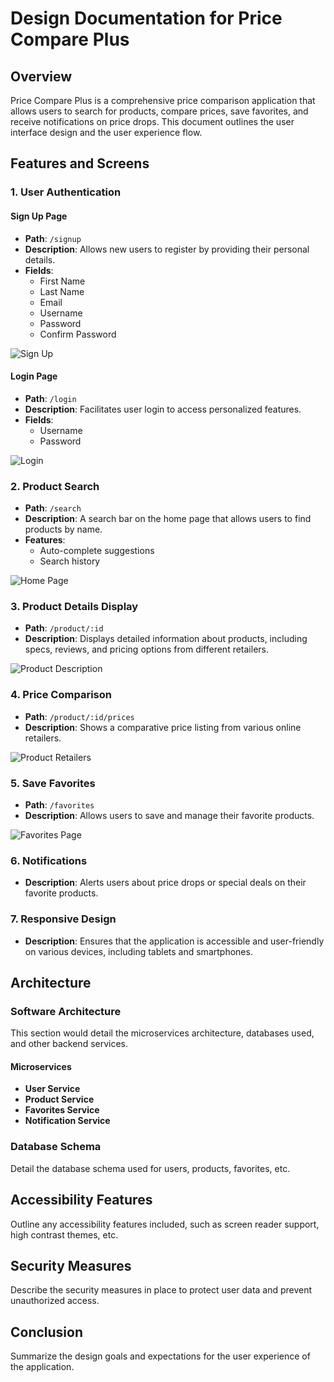 # Design Documentation for Price Compare Plus

## Overview

Price Compare Plus is a comprehensive price comparison application that allows users to search for products, compare prices, save favorites, and receive notifications on price drops. This document outlines the user interface design and the user experience flow.

## Features and Screens

### 1. User Authentication

#### Sign Up Page

- **Path**: `/signup`
- **Description**: Allows new users to register by providing their personal details.
- **Fields**:
  - First Name
  - Last Name
  - Email
  - Username
  - Password
  - Confirm Password

![Sign Up](images/SignUp.png)

#### Login Page

- **Path**: `/login`
- **Description**: Facilitates user login to access personalized features.
- **Fields**:
  - Username
  - Password

![Login](images/Login.png)

### 2. Product Search

- **Path**: `/search`
- **Description**: A search bar on the home page that allows users to find products by name.
- **Features**:
  - Auto-complete suggestions
  - Search history

![Home Page](images/Home_Page.png)

### 3. Product Details Display

- **Path**: `/product/:id`
- **Description**: Displays detailed information about products, including specs, reviews, and pricing options from different retailers.

![Product Description](images/ProductDescription.png)

### 4. Price Comparison

- **Path**: `/product/:id/prices`
- **Description**: Shows a comparative price listing from various online retailers.

![Product Retailers](images/RetailerPrice.png)

### 5. Save Favorites

- **Path**: `/favorites`
- **Description**: Allows users to save and manage their favorite products.

![Favorites Page](images/Favorites.png)

### 6. Notifications

- **Description**: Alerts users about price drops or special deals on their favorite products.

### 7. Responsive Design

- **Description**: Ensures that the application is accessible and user-friendly on various devices, including tablets and smartphones.

## Architecture

### Software Architecture

This section would detail the microservices architecture, databases used, and other backend services.

#### Microservices

- **User Service**
- **Product Service**
- **Favorites Service**
- **Notification Service**

### Database Schema

Detail the database schema used for users, products, favorites, etc.

## Accessibility Features

Outline any accessibility features included, such as screen reader support, high contrast themes, etc.

## Security Measures

Describe the security measures in place to protect user data and prevent unauthorized access.

## Conclusion

Summarize the design goals and expectations for the user experience of the application.

